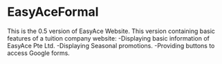 # EasyAceFormal
This is the 0.5 version of EasyAce Website.
This version containing basic features of a tuition company website:
-Displaying basic information of EasyAce Pte Ltd.
-Displaying Seasonal promotions.
-Providing buttons to access Google forms.
